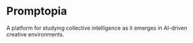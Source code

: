 # Promptopia
A platform for studying collective intelligence as it emerges in AI-driven creative environments.
